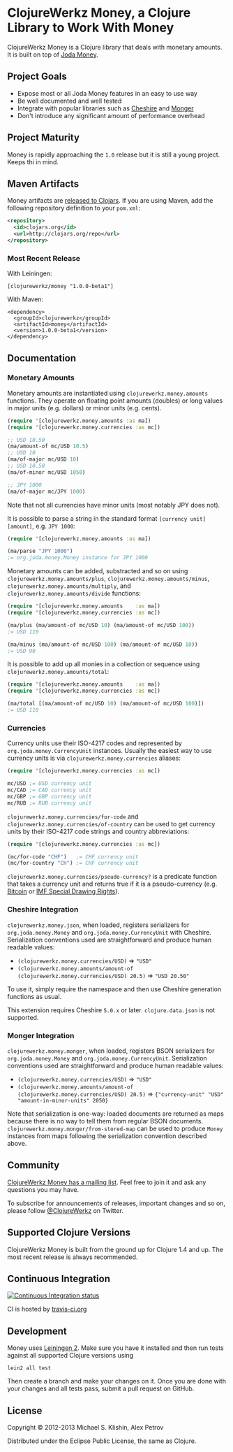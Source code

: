 # ClojureWerkz Money, a Clojure Library to Work With Money

ClojureWerkz Money is a Clojure library that deals with monetary amounts.
It is built on top of [Joda Money](http://joda-money.sourceforge.net/).


## Project Goals

 * Expose most or all Joda Money features in an easy to use way
 * Be well documented and well tested
 * Integrate with popular libraries such as [Cheshire](https://github.com/dakrone/cheshire) and [Monger](http://clojuremongodb.info)
 * Don't introduce any significant amount of performance overhead


## Project Maturity

Money is rapidly approaching the `1.0` release but it is still a young project.
Keeps thi in mind.



## Maven Artifacts

Money artifacts are [released to Clojars](https://clojars.org/clojurewerkz/money). If you are using Maven, add the following repository
definition to your `pom.xml`:

``` xml
<repository>
  <id>clojars.org</id>
  <url>http://clojars.org/repo</url>
</repository>
```

### Most Recent Release

With Leiningen:

    [clojurewerkz/money "1.0.0-beta1"]


With Maven:

    <dependency>
      <groupId>clojurewerkz</groupId>
      <artifactId>money</artifactId>
      <version>1.0.0-beta1</version>
    </dependency>


## Documentation

### Monetary Amounts

Monetary amounts are instantiated using `clojurewerkz.money.amounts` functions. They operate on
floating point amounts (doubles) or long values in major units (e.g. dollars) or minor units (e.g. cents).

``` clojure
(require '[clojurewerkz.money.amounts :as ma])
(require '[clojurewerkz.money.currencies :as mc])

;; USD 10.50
(ma/amount-of mc/USD 10.5)
;; USD 10
(ma/of-major mc/USD 10)
;; USD 10.50
(ma/of-minor mc/USD 1050)

;; JPY 1000
(ma/of-major mc/JPY 1000)
```

Note that not all currencies have minor units (most notably JPY does not).

It is possible to parse a string in the standard format `[currency unit] [amount]`, e.g. `JPY 1000`:

``` clojure
(require '[clojurewerkz.money.amounts :as ma])

(ma/parse "JPY 1000")
;= org.joda.money.Money instance for JPY 1000
```

Monetary amounts can be added, substracted and so on using `clojurewerkz.money.amounts/plus`,
`clojurewerkz.money.amounts/minus`, `clojurewerkz.money.amounts/multiply`, and
`clojurewerkz.money.amounts/divide` functions:

``` clojure
(require '[clojurewerkz.money.amounts    :as ma])
(require '[clojurewerkz.money.currencies :as mc])

(ma/plus (ma/amount-of mc/USD 10) (ma/amount-of mc/USD 100))
;= USD 110

(ma/minus (ma/amount-of mc/USD 100) (ma/amount-of mc/USD 10))
;= USD 90
```

It is possible to add up all monies in a collection or sequence using `clojurewerkz.money.amounts/total`:

``` clojure
(require '[clojurewerkz.money.amounts    :as ma])
(require '[clojurewerkz.money.currencies :as mc])

(ma/total [(ma/amount-of mc/USD 10) (ma/amount-of mc/USD 100)])
;= USD 110
```


### Currencies

Currency units use their ISO-4217 codes and represented by `org.joda.money.CurrencyUnit` instances.
Usually the easiest way to use currency units is via `clojurewerkz.money.currencies` aliases:

``` clojure
(require '[clojurewerkz.money.currencies :as mc])

mc/USD ;= USD currency unit
mc/CAD ;= CAD currency unit
mc/GBP ;= GBP currency unit
mc/RUB ;= RUB currency unit
```

`clojurewerkz.money.currencies/for-code` and `clojurewerkz.money.currencies/of-country` can be used
to get currency units by their ISO-4217 code strings and country abbreviations:

``` clojure
(require '[clojurewerkz.money.currencies :as mc])

(mc/for-code "CHF")   ;= CHF currency unit
(mc/for-country "CH") ;= CHF currency unit
```

`clojurewerkz.money.currencies/pseudo-currency?` is a predicate function that takes a currency unit
and returns true if it is a pseudo-currency (e.g. [Bitcoin](http://bitcoin.org) or [IMF Special Drawing Rights](http://www.imf.org/external/np/exr/facts/sdr.htm)).


### Cheshire Integration

`clojurewerkz.money.json`, when loaded, registers serializers for
`org.joda.money.Money` and `org.joda.money.CurrencyUnit` with
Cheshire.  Serialization conventions used are straightforward and
produce human readable values:

 * `(clojurewerkz.money.currencies/USD)` => `"USD"`
 * `(clojurewerkz.money.amounts/amount-of (clojurewerkz.money.currencies/USD) 20.5)` => `"USD 20.50"`

To use it, simply require the namespace and then use Cheshire
generation functions as usual.

This extension requires Cheshire `5.0.x` or later. `clojure.data.json`
is not supported.


### Monger Integration

`clojurewerkz.money.monger`, when loaded, registers BSON serializers
for `org.joda.money.Money` and
`org.joda.money.CurrencyUnit`. Serialization conventions used are
straightforward and produce human readable values:

 * `(clojurewerkz.money.currencies/USD)` => `"USD"`
 * `(clojurewerkz.money.amounts/amount-of (clojurewerkz.money.currencies/USD) 20.5)` => `{"currency-unit" "USD" "amount-in-minor-units" 2050}`

Note that serialization is one-way: loaded documents are returned as
maps because there is no way to tell them from regular BSON
documents. `clojurewerkz.money.monger/from-stored-map` can be used to
produce `Money` instances from maps following the serialization
convention described above.


## Community

[ClojureWerkz Money has a mailing list](https://groups.google.com/group/clojure-money). Feel free to join it and ask any questions you may have.

To subscribe for announcements of releases, important changes and so on, please follow [@ClojureWerkz](https://twitter.com/#!/clojurewerkz) on Twitter.



## Supported Clojure Versions

ClojureWerkz Money is built from the ground up for Clojure 1.4 and up.
The most recent release is always recommended.


## Continuous Integration

[![Continuous Integration status](https://secure.travis-ci.org/clojurewerkz/money.png)](http://travis-ci.org/clojurewerkz/money)

CI is hosted by [travis-ci.org](http://travis-ci.org)


## Development

Money uses [Leiningen 2](https://github.com/technomancy/leiningen/blob/master/doc/TUTORIAL.md). Make sure you have it installed and then run tests
against all supported Clojure versions using

    lein2 all test

Then create a branch and make your changes on it. Once you are done with your changes and all tests pass, submit
a pull request on GitHub.


## License

Copyright © 2012-2013 Michael S. Klishin, Alex Petrov

Distributed under the Eclipse Public License, the same as Clojure.
